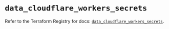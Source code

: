 # `data_cloudflare_workers_secrets`

Refer to the Terraform Registry for docs: [`data_cloudflare_workers_secrets`](https://registry.terraform.io/providers/cloudflare/cloudflare/5.2.0/docs/data-sources/workers_secrets).
